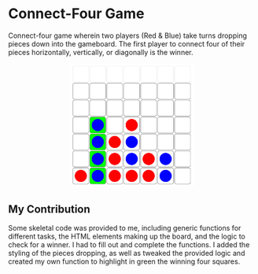 # Connect-Four Game
Connect-four game wherein two players (Red & Blue) take turns dropping pieces down into the gameboard. The first player to connect four of their pieces horizontally, vertically, or diagonally is the winner.

<p align="center">
     <img width="50%" src="app.png" alt="App">
</p>

## My Contribution
Some skeletal code was provided to me, including generic functions for different tasks, the HTML elements making up the board, and the logic to check for a winner. I had to fill out and complete the functions. I added the styling of the pieces dropping, as well as tweaked the provided logic and created my own function to highlight in green the winning four squares.
